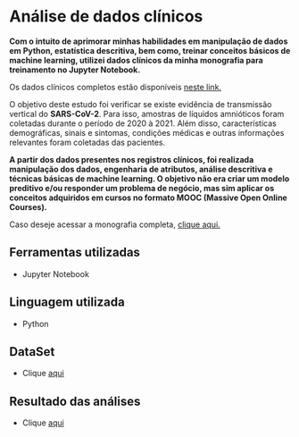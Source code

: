 # Análise de dados clínicos 

**Com o intuito de aprimorar minhas habilidades em  manipulação de dados em Python, estatística descritiva, bem como, treinar conceitos básicos de machine learning, utilizei dados clínicos da minha monografia para treinamento no Jupyter Notebook.**

Os dados clínicos completos estão disponíveis [neste link.](https://github.com/leticiadluz/monografia/blob/main/dadosclinicosgestantes.pdf)

O objetivo deste estudo foi verificar se existe evidência de transmissão vertical do **SARS-CoV-2**. Para isso, amostras de líquidos amnióticos foram coletadas durante o período de 2020 à 2021. Além disso, características demográficas, sinais e sintomas, condições médicas e outras informações relevantes foram coletadas das pacientes.

**A partir dos dados presentes nos registros clínicos, foi realizada manipulação dos dados, engenharia de atributos, análise descritiva e técnicas básicas de machine learning. 
O objetivo não era criar um modelo preditivo e/ou responder um problema de negócio, mas sim aplicar os conceitos adquiridos em cursos no formato MOOC (Massive Open Online Courses).**

Caso deseje acessar a monografia completa, [clique aqui.](https://acervodigital.ufpr.br/bitstream/handle/1884/82592/R_G_LETICIA_DA_LUZ.pdf?sequence=1&isAllowed=y)

## Ferramentas utilizadas

* Jupyter Notebook

## Linguagem utilizada

* Python

## DataSet

* Clique [aqui](https://github.com/leticiadluz/analise_dados_monografia/blob/main/dadosgestantes.csv)

## Resultado das análises

* Clique [aqui](https://github.com/leticiadluz/analise_dados_monografia/blob/main/Gestantes.ipynb)

